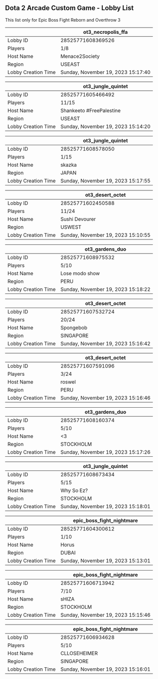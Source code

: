 ## Dota 2 Arcade Custom Game - Lobby List

This list only for Epic Boss Fight Reborn and Overthrow 3

|  | ot3_necropolis_ffa |
| ------ | ------ |
| Lobby ID | 28525771608369526 |
| Players | 1/8 |
| Host Name | Menace2Society |
| Region | USEAST |
| Lobby Creation Time | Sunday, November 19, 2023 15:17:40 |


|  | ot3_jungle_quintet |
| ------ | ------ |
| Lobby ID | 28525771605466492 |
| Players | 11/15 |
| Host Name | Shankeeto #FreePalestine |
| Region | USEAST |
| Lobby Creation Time | Sunday, November 19, 2023 15:14:20 |


|  | ot3_jungle_quintet |
| ------ | ------ |
| Lobby ID | 28525771608578050 |
| Players | 1/15 |
| Host Name | skazka |
| Region | JAPAN |
| Lobby Creation Time | Sunday, November 19, 2023 15:17:55 |


|  | ot3_desert_octet |
| ------ | ------ |
| Lobby ID | 28525771602450588 |
| Players | 11/24 |
| Host Name | Sushi Devourer |
| Region | USWEST |
| Lobby Creation Time | Sunday, November 19, 2023 15:10:55 |


|  | ot3_gardens_duo |
| ------ | ------ |
| Lobby ID | 28525771608975532 |
| Players | 5/10 |
| Host Name | Lose modo show |
| Region | PERU |
| Lobby Creation Time | Sunday, November 19, 2023 15:18:22 |


|  | ot3_desert_octet |
| ------ | ------ |
| Lobby ID | 28525771607532724 |
| Players | 20/24 |
| Host Name | Spongebob |
| Region | SINGAPORE |
| Lobby Creation Time | Sunday, November 19, 2023 15:16:42 |


|  | ot3_desert_octet |
| ------ | ------ |
| Lobby ID | 28525771607591096 |
| Players | 3/24 |
| Host Name | roswel |
| Region | PERU |
| Lobby Creation Time | Sunday, November 19, 2023 15:16:46 |


|  | ot3_gardens_duo |
| ------ | ------ |
| Lobby ID | 28525771608160374 |
| Players | 5/10 |
| Host Name | <3 |
| Region | STOCKHOLM |
| Lobby Creation Time | Sunday, November 19, 2023 15:17:26 |


|  | ot3_jungle_quintet |
| ------ | ------ |
| Lobby ID | 28525771608673434 |
| Players | 5/15 |
| Host Name | Why So Ez? |
| Region | STOCKHOLM |
| Lobby Creation Time | Sunday, November 19, 2023 15:18:01 |


|  | epic_boss_fight_nightmare |
| ------ | ------ |
| Lobby ID | 28525771604300612 |
| Players | 1/10 |
| Host Name | Horus |
| Region | DUBAI |
| Lobby Creation Time | Sunday, November 19, 2023 15:13:01 |


|  | epic_boss_fight_nightmare |
| ------ | ------ |
| Lobby ID | 28525771606713942 |
| Players | 7/10 |
| Host Name | sHIZA |
| Region | STOCKHOLM |
| Lobby Creation Time | Sunday, November 19, 2023 15:15:46 |


|  | epic_boss_fight_nightmare |
| ------ | ------ |
| Lobby ID | 28525771606934628 |
| Players | 5/10 |
| Host Name | CLLOSEHEIMER |
| Region | SINGAPORE |
| Lobby Creation Time | Sunday, November 19, 2023 15:16:01 |


